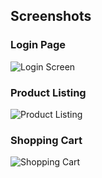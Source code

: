 ## Screenshots

### Login Page
![Login Screen](screenshots/login_screen.png)

### Product Listing
![Product Listing](screenshots/product_listing.png)

### Shopping Cart
![Shopping Cart](screenshots/shopping_cart.png)

